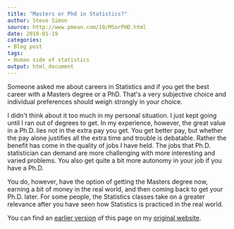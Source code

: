 ```yaml
---
title: "Masters or Phd in Statistics?"
author: Steve Simon
source: http://www.pmean.com/10/MSorPHD.html
date: 2010-01-19
categories:
- Blog post
tags:
- Human side of statistics
output: html_document
---
```


Someone asked me about careers in Statistics and if you get the best career with a Masters degree or a PhD. That's a very subjective choice and individual preferences should weigh strongly in your choice.

<!---More--->

I didn't think about it too much in my personal situation. I just kept going until I ran out of degrees to get. In my experience, however, the great value in a Ph.D. lies not in the extra pay you get. You get better pay, but whether the pay alone justifies all the extra time and trouble is debatable. Rather the benefit has come in the quality of jobs I have held. The jobs that Ph.D. statistician can demand are more challenging with more interesting and varied problems. You also get quite a bit more autonomy in your job if you have a Ph.D.

You do, however, have the option of getting the Masters degree now, earning a bit of money in the real world, and then coming back to get your Ph.D. later. For some people, the Statistics classes take on a greater relevance after you have seen how Statistics is practiced in the real world.

You can find an [earlier version][sim1] of this page on my [original website][sim2].

[sim1]: http://www.pmean.com/10/MSorPHD.html
[sim2]: http://www.pmean.com/original_site.html
